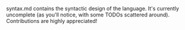 syntax.md contains the syntactic design of the language. It's currently uncomplete (as you'll notice, with some TODOs scattered around). Contributions are highly appreciated!
